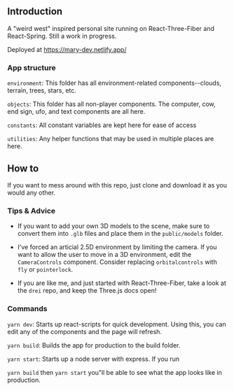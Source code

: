 ## Introduction

A "weird west" inspired personal site running on React-Three-Fiber and React-Spring. Still a work in progress.

Deployed at https://mary-dev.netlify.app/

### App structure

`environment`: This folder has all environment-related components--clouds, terrain, trees, stars, etc.

`objects`: This folder has all non-player components. The computer, cow, end sign, ufo, and text components are all here.

`constants`: All constant variables are kept here for ease of access

`utilities`: Any helper functions that may be used in multiple places are here.

## How to

If you want to mess around with this repo, just clone and download it as you would any other.

### Tips & Advice

- If you want to add your own 3D models to the scene, make sure to convert them into `.glb` files and place them in the `public/models` folder.

- I've forced an articial 2.5D environment by limiting the camera. If you want to allow the user to move in a 3D environment, edit the `CameraControls` component. Consider replacing `orbitalcontrols` with `fly` or `pointerlock`.

- If you are like me, and just started with React-Three-Fiber, take a look at the `drei` repo, and keep the Three.js docs open!

### Commands

`yarn dev`: Starts up react-scripts for quick development. Using this, you can edit any of the components and the page will refresh.

`yarn build`: Builds the app for production to the build folder.

`yarn start`: Starts up a node server with express. If you run

`yarn build` then `yarn start` you"ll be able to see what the app looks like in production.
